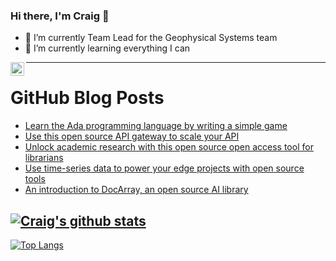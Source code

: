 ### Hi there, I'm Craig 👋

<!--
**CraigTeelFugro/CraigTeelFugro** is a ✨ _special_ ✨ repository because its `README.md` (this file) appears on your GitHub profile.

Here are some ideas to get you started:
-->

- 🔭 I’m currently Team Lead for the Geophysical Systems team
- 🌱 I’m currently learning everything I can

[<img align="left" alt="Craig Teel | LinkedIn" width="22px" src="https://cdn.jsdelivr.net/npm/simple-icons@v3/icons/linkedin.svg" />][linkedin]

---

# GitHub Blog Posts

<!-- BLOG-POST-LIST:START -->
- [Learn the Ada programming language by writing a simple game](https://opensource.com/article/23/1/learn-ada-simple-game)
- [Use this open source API gateway to scale your API](https://opensource.com/article/23/1/api-gateway-apache-apisix)
- [Unlock academic research with this open source open access tool for librarians](https://opensource.com/article/23/1/aperta-accessum-open-access-library)
- [Use time-series data to power your edge projects with open source tools](https://opensource.com/article/23/1/time-series-data-edge-open-source-tools)
- [An introduction to DocArray, an open source AI library](https://opensource.com/article/23/1/docarray-open-source-ai)
<!-- BLOG-POST-LIST:END -->

## [![Craig's github stats](https://github-readme-stats.vercel.app/api?username=craigteelfugro&show_icons=true&theme=radical)](https://github.com/anuraghazra/github-readme-stats)


[linkedin]: https://linkedin.com/in/craig-teel-b8786771
[![Top Langs](https://github-readme-stats.vercel.app/api/top-langs/?username=craigteelfugro&layout=compact)](https://github.com/anuraghazra/github-readme-stats)
